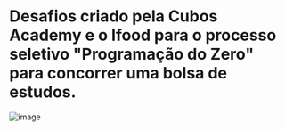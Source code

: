# Desafios criado pela Cubos Academy e o Ifood para o processo seletivo "Programação do Zero" para concorrer uma bolsa de estudos.
![image](https://user-images.githubusercontent.com/54590370/121445026-07867980-c967-11eb-9357-f3699febd53e.png)

